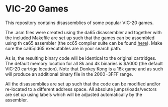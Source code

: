# VIC-20 Games

This repository contains disassemblies of some popular VIC-20 games.

The .asm files were created using the da65 disassembler and together with the included 
Makefile are set up such that the games can be assembled using th ca65 assembler 
(the cc65 compiler suite can be found [here](https://cc65.github.io)). Make sure the 
ca65/ld65 executables are in your search path.

As is, the resulting binary code will be identical to the original cartridges. The default
memory location for all 8k and 4k binaries is $A000 (the default VIC-20 cartrige location).
Note that Donkey Kong is a 16k game and as such will produce an additional binary file in
the $2000-$3FFF range.

All the disassemblies are set up such that the code can be modified and/or re-located
to a different address space. All absolute jumps/loads/vectors are set up using labels
which will be adjusted automatically by the assembler.

